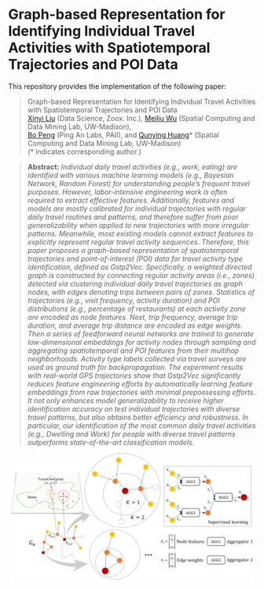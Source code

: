 # Graph-based Representation for Identifying Individual Travel Activities with Spatiotemporal Trajectories and POI Data

This repository provides the implementation of the following paper:
> Graph-based Representation for Identifying Individual Travel Activities with Spatiotemporal Trajectories and POI Data <br>
> [Xinyi Liu](https://github.com/XinyiHolly) (Data Science, Zoox. Inc.), [Meiliu Wu](mwu233@wisc.edu) (Spatial Computing and Data Mining Lab, UW-Madison),<br>
> [Bo Peng](https://github.com/ibopeng) (Ping An Labs, PAII), and [Qunying Huang](qhuang46@wisc.edu)* (Spatial Computing and Data Mining Lab, UW-Madison) 
> <br>(* indicates corresponding author.)<br>

> **Abstract:** 
*Individual daily travel activities (e.g., work, eating) are identified with various machine learning models (e.g., Bayesian Network,
Random Forest) for understanding people’s frequent travel purposes. However, labor-intensive engineering work is often
required to extract effective features. Additionally, features and models are mostly calibrated for individual trajectories with
regular daily travel routines and patterns, and therefore suffer from poor generalizability when applied to new trajectories with
more irregular patterns. Meanwhile, most existing models cannot extract features to explicitly represent regular travel activity
sequences. Therefore, this paper proposes a graph-based representation of spatiotemporal trajectories and point-of-interest
(POI) data for travel activity type identification, defined as Gstp2Vec. Specifically, a weighted directed graph is constructed
by connecting regular activity areas (i.e., zones) detected via clustering individual daily travel trajectories as graph nodes,
with edges denoting trips between pairs of zones. Statistics of trajectories (e.g., visit frequency, activity duration) and POI
distributions (e.g., percentage of restaurants) at each activity zone are encoded as node features. Next, trip frequency, average
trip duration, and average trip distance are encoded as edge weights. Then a series of feedforward neural networks are
trained to generate low-dimensional embeddings for activity nodes through sampling and aggregating spatiotemporal and
POI features from their multihop neighborhoods. Activity type labels collected via travel surveys are used as ground truth for
backpropagation. The experiment results with real-world GPS trajectories show that Gstp2Vec significantly reduces feature
engineering efforts by automatically learning feature embeddings from raw trajectories with minimal prepossessing efforts. It
not only enhances model generalizability to receive higher identification accuracy on test individual trajectories with diverse
travel patterns, but also obtains better efficiency and robustness. In particular, our identification of the most common daily travel
activities (e.g., Dwelling and Work) for people with diverse travel patterns outperforms state-of-the-art classification models.*<br>

<p align="center">
  <img src="assets/main.png" />
</p>

